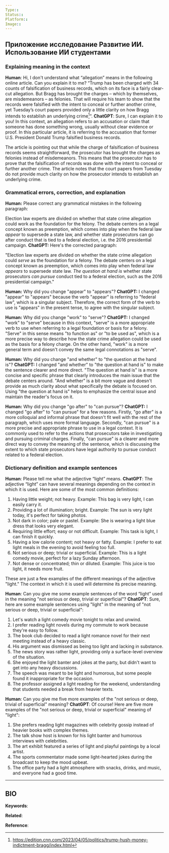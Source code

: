 ```yaml
---
Type:: 
Status::
Platform::
Image:: 
---
```

## Приложение исследование Развитие ИИ. Использование ИИ студентами

### Explaining meaning in the context
**Human**: Hi, I don't understand what “allegation” means in the following online article. Can you explain it to me?
“Trump has been charged with 34 counts of falsification of business records, which on its face is a fairly clear-cut allegation. But Bragg has brought the charges – which by themselves, are misdemeanors – as felonies. That will require his team to show that the records were falsified with the intent to conceal or further another crime, yet Tuesday’s court papers provided only a little clarity on how Bragg intends to establish an underlying crime[^1]“.
**ChatGPT**: Sure, I can explain it to you!
In this context, an allegation refers to an accusation or claim that someone has done something wrong, usually without clear evidence or proof. In this particular article, it is referring to the accusation that former U.S. President Donald Trump falsified business records.

The article is pointing out that while the charge of falsification of business records seems straightforward, the prosecutor has brought the charges as felonies instead of misdemeanors. This means that the prosecutor has to prove that the falsification of records was done with the intent to conceal or further another crime. The article notes that the court papers from Tuesday do not provide much clarity on how the prosecutor intends to establish an underlying crime.

### Grammatical errors, correction, and explanation
**Human:** Please correct any grammatical mistakes in the following paragraph: 

Election law experts are divided on whether that state crime allegation could work as the foundation for the felony. The debate centers on a legal concept known as preemption, which comes into play when the federal law *appear* to supersede a state law, and whether state prosecutors can go after conduct that is tied to a federal election, i.e. the 2016 presidential campaign.
**ChatGPT:** Here's the corrected paragraph:

"Election law experts are divided on whether the state crime allegation could *serve* as the foundation for a felony. The debate centers on a legal concept known as preemption, which comes into play when federal law *appears* to supersede state law. *The question at hand is* whether state prosecutors *can pursue* conduct tied to a federal election, such as the 2016 presidential campaign."

**Human:** Why did you change "appear" to "appears"?
**ChatGPT:** I changed "appear" to "appears" because the verb "appear" is referring to "federal law", which is a singular subject. Therefore, the correct form of the verb to use is "appears" in the present tense, to agree with the singular subject.

**Human:** Why did you change "work" to "serve"?
**ChatGPT:** I changed "work" to "serve" because in this context, "serve" is a more appropriate verb to use when referring to a legal foundation or basis for a felony. "Serve" in this sense means "to function as" or "to be used as", which is a more precise way to describe how the state crime allegation could be used as the basis for a felony charge. On the other hand, "work" is a more general term and doesn't convey the same legal connotations as "serve".

**Human:** Why did you change "and whether" to "the question at the hand is"?
**ChatGPT:** I changed "and whether" to "the question at hand is" to make the sentence clearer and more direct. "The question at hand is" is a more concise and specific phrase that clearly introduces the main issue that the debate centers around. "And whether" is a bit more vague and doesn't provide as much clarity about what specifically the debate is focused on. Using "the question at hand is" helps to emphasize the central issue and maintain the reader's focus on it.

**Human:** Why did you change "go after" to "can pursue"?
**ChatGPT:** I changed "go after" to "can pursue" for a few reasons. Firstly, "go after" is a more colloquial and informal phrase that doesn't fit well with the rest of the paragraph, which uses more formal language. Secondly, "can pursue" is a more precise and appropriate phrase to use in a legal context. It is commonly used to refer to the actions that prosecutors take in investigating and pursuing criminal charges. Finally, "can pursue" is a clearer and more direct way to convey the meaning of the sentence, which is discussing the extent to which state prosecutors have legal authority to pursue conduct related to a federal election.

### Dictionary definition and example sentences
**Human**: Please tell me what the adjective “light” means.
**ChatGPT**: The adjective “light” can have several meanings depending on the context in which it is used. Here are some of the most common definitions:

1.  Having little weight; not heavy. Example: This bag is very light, I can easily carry it.
2.  Providing a lot of illumination; bright. Example: The sun is very light today, it's perfect for taking photos.
3.  Not dark in color; pale or pastel. Example: She is wearing a light blue dress that looks very elegant.
4.  Requiring little effort; easy or not difficult. Example: This task is light, I can finish it quickly.
5.  Having a low calorie content; not heavy or fatty. Example: I prefer to eat light meals in the evening to avoid feeling too full.
6.  Not serious or deep; trivial or superficial. Example: This is a light comedy movie, perfect for a lazy Sunday afternoon.
7.  Not dense or concentrated; thin or diluted. Example: This juice is too light, it needs more fruit.

These are just a few examples of the different meanings of the adjective "light." The context in which it is used will determine its precise meaning.

**Human**: Can you give me some example sentences of the word “light” used in the meaning "not serious or deep, trivial or superficial"?
**ChatGPT**: Sure, here are some example sentences using "light" in the meaning of "not serious or deep, trivial or superficial":

1.  Let's watch a light comedy movie tonight to relax and unwind.
2.  I prefer reading light novels during my commute to work because they're easy to follow.
3.  The book club decided to read a light romance novel for their next meeting instead of a heavy classic.
4.  His argument was dismissed as being too light and lacking in substance.
5.  The news story was rather light, providing only a surface-level overview of the situation.
6.  She enjoyed the light banter and jokes at the party, but didn't want to get into any heavy discussions.
7.  The speech was meant to be light and humorous, but some people found it inappropriate for the occasion.
8.  The professor assigned a light reading for the weekend, understanding that students needed a break from heavier texts.

**Human**: Can you give me five more examples of the "not serious or deep, trivial of superficial" meaning?
**ChatGPT**: Of course! Here are five more examples of the "not serious or deep, trivial or superficial" meaning of "light":

1.  She prefers reading light magazines with celebrity gossip instead of heavier books with complex themes.
2.  The talk show host is known for his light banter and humorous interviews with celebrities.
3.  The art exhibit featured a series of light and playful paintings by a local artist.
4.  The sports commentator made some light-hearted jokes during the broadcast to keep the mood upbeat.
5.  The office party had a light atmosphere with snacks, drinks, and music, and everyone had a good time.

***
## BIO
**Keywords**:

**Related**:

**Reference**: 

[^1]: https://edition.cnn.com/2023/04/05/politics/trump-hush-money-indictment-bragg/index.html